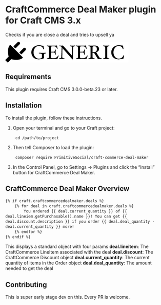 # CraftCommerce Deal Maker plugin for Craft CMS 3.x

Checks if you are close a deal and tries to upsell ya

![Screenshot](resources/img/plugin-logo.png)

## Requirements

This plugin requires Craft CMS 3.0.0-beta.23 or later.

## Installation

To install the plugin, follow these instructions.

1. Open your terminal and go to your Craft project:

        cd /path/to/project

2. Then tell Composer to load the plugin:

        composer require PrimitiveSocial/craft-commerce-deal-maker

3. In the Control Panel, go to Settings → Plugins and click the “Install” button for CraftCommerce Deal Maker.

## CraftCommerce Deal Maker Overview

```
{% if craft.craftcommercedealmaker.deals %}
	{% for deal in craft.craftcommercedealmaker.deals %}
		You ordered {{ deal.current_quantity }} of {{ deal.lineiem.getPurchasable().name }}! You can get {{ deal.discount.description }} if you order {{ deal.deal_quantity - deal.current_quantity }} more!
	{% endfor %}
{% endif %}
```

This displays a standard object with four params
**deal.lineitem**: The CraftCommerce LineItem associated with the deal
**deal.discount**: The CraftCommerce Discount object
**deal.current_quantity**: The current quantity of items in the Order object
**deal.deal_quantity**: The amount needed to get the deal

## Contributing

This is super early stage dev on this. Every PR is welcome.